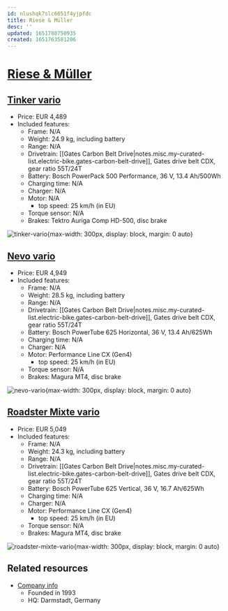 ```yaml
---
id: nlushqk7slc6051f4yjpfdc
title: Riese & Müller
desc: ''
updated: 1651780750935
created: 1651763581206
---
```

# [Riese & Müller](https://www.r-m.de/fr/)

## [Tinker vario](https://www.r-m.de/fr/bikes/tinker/tinker-vario/#F00762_02)

- Price: EUR 4,489 
- Included features:
    - Frame: N/A
    - Weight: 24.9 kg, including battery
    - Range: N/A
    - Drivetrain: [[Gates Carbon Belt Drive|notes.misc.my-curated-list.electric-bike.gates-carbon-belt-drive]], Gates drive belt CDX, gear ratio 55T/24T
    - Battery: Bosch PowerPack 500 Performance, 36 V, 13.4 Ah/500Wh
    - Charging time: N/A
    - Charger: N/A
    - Motor: N/A
        - top speed: 25 km/h (in EU)
    - Torque sensor: N/A
    - Brakes: Tektro Auriga Comp HD-500, disc brake

![tinker-vario](https://th.bing.com/th/id/OIP.rlRJOPTA11m1ZrB5nw9WZwHaE8?w=306&h=204&c=7&r=0&o=5&dpr=1.25&pid=1.7){max-width: 300px, display: block, margin: 0 auto}

## [Nevo vario](https://www.r-m.de/fr/bikes/nevo/nevo-vario/#F00715_05031110)

- Price: EUR 4,949 
- Included features:
    - Frame: N/A
    - Weight: 28.5 kg, including battery
    - Range: N/A
    - Drivetrain: [[Gates Carbon Belt Drive|notes.misc.my-curated-list.electric-bike.gates-carbon-belt-drive]], Gates drive belt CDX, gear ratio 55T/24T
    - Battery: Bosch PowerTube 625 Horizontal, 36 V, 13.4 Ah/625Wh
    - Charging time: N/A
    - Charger: N/A
    - Motor: Performance Line CX (Gen4)
        - top speed: 25 km/h (in EU)
    - Torque sensor: N/A
    - Brakes: Magura MT4, disc brake

![nevo-vario](https://th.bing.com/th/id/OIP.QUOHQA-cW2Cy_pP-6sftAgHaEq?w=269&h=180&c=7&r=0&o=5&dpr=1.25&pid=1.7){max-width: 300px, display: block, margin: 0 auto}

## [Roadster Mixte vario](https://www.r-m.de/fr/bikes/roadster-mixte/roadster-mixte-vario/#F00739_04020709)

- Price: EUR 5,049 
- Included features:
    - Frame: N/A
    - Weight: 24.3 kg, including battery
    - Range: N/A
    - Drivetrain: [[Gates Carbon Belt Drive|notes.misc.my-curated-list.electric-bike.gates-carbon-belt-drive]], Gates drive belt CDX, gear ratio 55T/24T
    - Battery: Bosch PowerTube 625 Vertical, 36 V, 16.7 Ah/625Wh
    - Charging time: N/A
    - Charger: N/A
    - Motor: Performance Line CX (Gen4)
        - top speed: 25 km/h (in EU)
    - Torque sensor: N/A
    - Brakes: Magura MT4, disc brake

![roadster-mixte-vario](https://th.bing.com/th/id/OIP.FDL8-8QkkbCXrLIIKQCbwwHaE8?w=276&h=184&c=7&r=0&o=5&dpr=1.25&pid=1.7){max-width: 300px, display: block, margin: 0 auto}

## Related resources

- [Company info](https://www.r-m.de/fr/entreprise/histoire/)
    - Founded in 1993
    - HQ: Darmstadt, Germany
